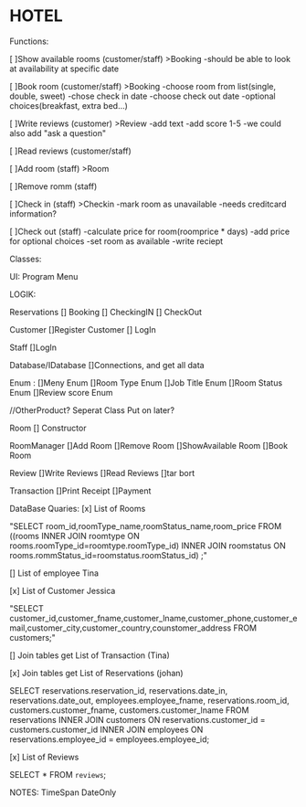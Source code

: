 # HOTEL
Functions:

[ ]Show available rooms (customer/staff) >Booking
    -should be able to look at availability at specific date

[ ]Book room (customer/staff) >Booking
    -choose room from list(single, double, sweet)
    -chose check in date
    -choose check out date
    -optional choices(breakfast, extra bed...)

[ ]Write reviews (customer) >Review
    -add text
    -add score 1-5
    -we could also add "ask a question"

[ ]Read reviews (customer/staff)

[ ]Add room (staff) >Room

[ ]Remove romm (staff)

[ ]Check in (staff) >Checkin
    -mark room as unavailable
    -needs creditcard information?

[ ]Check out (staff)
    -calculate price for room(roomprice * days)
    -add price for optional choices
    -set room as available
    -write reciept



Classes:

UI:
Program
Menu

LOGIK:

Reservations
[] Booking
[] CheckingIN
[] CheckOut

Customer
[]Register Customer
[] LogIn

Staff
[]LogIn


Database/IDatabase
[]Connections, and get all data

Enum :
[]Meny Enum
[]Room Type Enum
[]Job Title Enum
[]Room Status Enum
[]Review score Enum

//OtherProduct? Seperat Class Put on later?


Room
[] Constructor

RoomManager
[]Add Room
[]Remove Room
[]ShowAvailable Room
[]Book Room


Review
[]Write Reviews
[]Read Reviews
[]tar bort

Transaction
[]Print Receipt
[]Payment




DataBase Quaries:
[x] List of Rooms

"SELECT room_id,roomType_name,roomStatus_name,room_price FROM ((rooms INNER JOIN roomtype ON rooms.roomType_id=roomtype.roomType_id) INNER JOIN roomstatus ON rooms.rommStatus_id=roomstatus.roomStatus_id) ;"

[] List of employee Tina

[x] List of Customer Jessica

 "SELECT customer_id,customer_fname,customer_lname,customer_phone,customer_email,customer_city,customer_country,counstomer_address FROM customers;"

[] Join tables  get List of Transaction (Tina)

[x] Join tables get List of Reservations (johan)

SELECT reservations.reservation_id, reservations.date_in, reservations.date_out, employees.employee_fname, reservations.room_id, customers.customer_fname, customers.customer_lname
FROM reservations
INNER JOIN customers ON reservations.customer_id = customers.customer_id
INNER JOIN employees ON reservations.employee_id = employees.employee_id;


[x] List of Reviews                       

 SELECT * FROM `reviews`;


NOTES:
TimeSpan
DateOnly